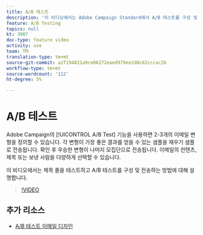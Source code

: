 ```yaml
---
title: A/B 테스트
description: '이 비디오에서는 Adobe Campaign Standard에서 A/B 테스트를 구성 및 전송하고 제목 줄을 테스트하는 방법을 설명합니다. '
feature: A/B Testing
topics: null
kt: 3907
doc-type: feature video
activity: use
team: TM
translation-type: tm+mt
source-git-commit: a2f194821a9ce06272eaed979ee2d8c62cccac2b
workflow-type: tm+mt
source-wordcount: '112'
ht-degree: 5%

---
```



# A/B 테스트

Adobe Campaign의 [!UICONTROL A/B Test] 기능을 사용하면 2-3개의 이메일 변형을 정의할 수 있습니다. 각 변형이 가장 좋은 결과를 얻을 수 있는 샘플을 채우기 샘플로 전송됩니다. 확인 후 우승한 변형이 나머지 모집단으로 전송됩니다. 이메일의 컨텐츠, 제목 또는 보낸 사람을 다양하게 선택할 수 있습니다.

이 비디오에서는 제목 줄을 테스트하고 A/B 테스트를 구성 및 전송하는 방법에 대해 설명합니다.

>[!VIDEO](https://video.tv.adobe.com/v/18480?quality=12)

## 추가 리소스

* [A/B 테스트 이메일 디자인](https://docs.adobe.com/help/en/campaign-standard/using/communication-channels/email-messages/designing-an-a-b-test-email.html)
